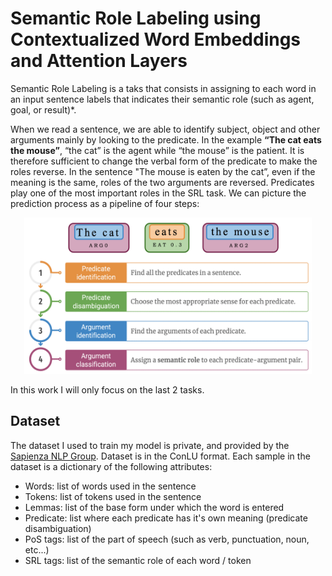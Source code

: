 
# Semantic Role Labeling using Contextualized Word Embeddings and Attention Layers

Semantic Role Labeling is a taks that consists in assigning to each word in an input sentence labels that indicates their semantic role (such as agent, goal, or result)*. 

When we read a sentence, we are able to identify subject, object and other arguments mainly by looking to the predicate. In the example **“The cat eats the mouse”**, “the cat” is the agent while “the mouse” is the patient. It is therefore sufficient to change the verbal form of the predicate to make the roles reverse. In the sentence  "The mouse is eaten by the cat”, even if the meaning is the same, roles of the two arguments are reversed. Predicates play one of the most important roles in the SRL task. We can picture the prediction process as a pipeline of four steps:

<p align="center">
  <img src="images/srl_pipeline.png" width="460" height="250">
</p>


In this work I will only focus on the last 2 tasks.

## Dataset
The dataset I used to train my model is private, and provided by the [Sapienza NLP Group](https://github.com/SapienzaNLP). Dataset is in the ConLU format. Each sample in the dataset is a dictionary of the following attributes: 
* Words: list of words used in the sentence
* Tokens: list of tokens used in the sentence
* Lemmas: list of the base form under which the word is entered
* Predicate: list where each predicate has it's own meaning (predicate disambiguation)
* PoS tags: list of the part of speech (such as verb, punctuation, noun, etc...)
* SRL tags: list of the semantic role of each word / token


